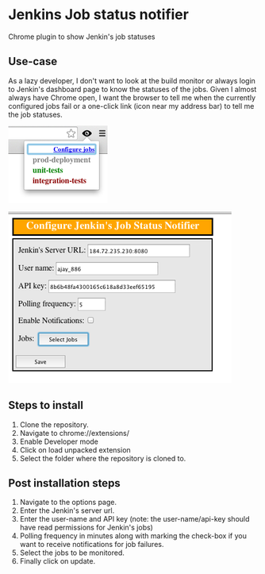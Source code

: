 Jenkins Job status notifier
========================

Chrome plugin to show Jenkin's job statuses

Use-case
-----------------
As a lazy developer, I don't want to look at the build monitor or always login to Jenkin's dashboard page to know the statuses of the jobs.
Given I almost always have Chrome open, I want the browser to tell me when the currently configured jobs fail or a one-click link (icon near my address bar)
to tell me the job statuses.

![Popup image](/images/popup_screenshot.png "Popup showing job statuses")


![Plugin configuration image](/images/options_screenshot.png "Plugin configuration screen")


Steps to install
----------------

1. Clone the repository.
2. Navigate to chrome://extensions/
3. Enable Developer mode
4. Click on load unpacked extension
5. Select the folder where the repository is cloned to.

Post installation steps
-----------------------

1. Navigate to the options page.
2. Enter the Jenkin's server url.
3. Enter the user-name and API key (note: the user-name/api-key should have read permissions for Jenkin's jobs)
4. Polling frequency in minutes along with marking the check-box if you want to receive notifications for job failures.
5. Select the jobs to be monitored.
6. Finally click on update.


